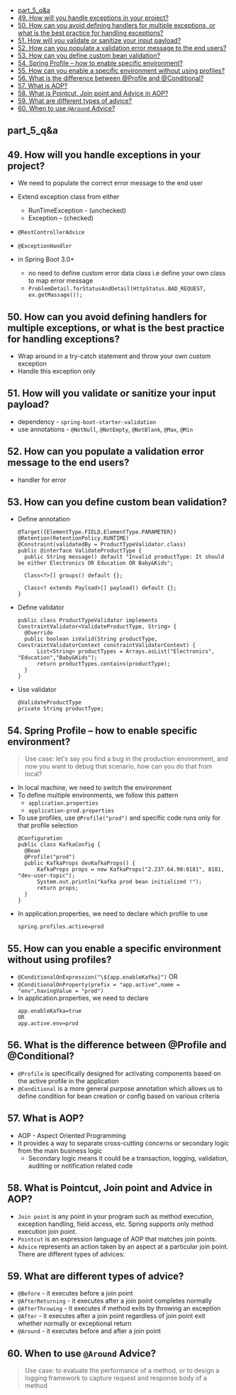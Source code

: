 <!-- TOC -->
  * [part_5_q&a](#part_5_qa)
  * [49. How will you handle exceptions in your project?](#49-how-will-you-handle-exceptions-in-your-project)
  * [50. How can you avoid defining handlers for multiple exceptions, or what is the best practice for handling exceptions?](#50-how-can-you-avoid-defining-handlers-for-multiple-exceptions-or-what-is-the-best-practice-for-handling-exceptions)
  * [51. How will you validate or sanitize your input payload?](#51-how-will-you-validate-or-sanitize-your-input-payload)
  * [52. How can you populate a validation error message to the end users?](#52-how-can-you-populate-a-validation-error-message-to-the-end-users)
  * [53. How can you define custom bean validation?](#53-how-can-you-define-custom-bean-validation)
  * [54. Spring Profile – how to enable specific environment?](#54-spring-profile--how-to-enable-specific-environment)
  * [55. How can you enable a specific environment without using profiles?](#55-how-can-you-enable-a-specific-environment-without-using-profiles)
  * [56. What is the difference between @Profile and @Conditional?](#56-what-is-the-difference-between-profile-and-conditional)
  * [57. What is AOP?](#57-what-is-aop)
  * [58. What is Pointcut, Join point and Advice in AOP?](#58-what-is-pointcut-join-point-and-advice-in-aop)
  * [59. What are different types of advice?](#59-what-are-different-types-of-advice)
  * [60. When to use `@Around` Advice?](#60-when-to-use-around-advice)
<!-- TOC -->

## part_5_q&a

## 49. How will you handle exceptions in your project?

- We need to populate the correct error message to the end user
- Extend exception class from either
  - RunTimeException - (unchecked)
  - Exception – (checked)
- `@RestControllerAdvice`
- `@ExceptionHandler`

- in Spring Boot 3.0+
  - no need to define custom error data class i.e define your own class to map error message
  - `ProblemDetail.forStatusAndDetail(HttpStatus.BAD_REQUEST, ex.getMassage());`

## 50. How can you avoid defining handlers for multiple exceptions, or what is the best practice for handling exceptions?

- Wrap around in a try-catch statement and throw your own custom exception
- Handle this exception only

## 51. How will you validate or sanitize your input payload?

- dependency - `spring-boot-starter-validation`
- use annotations - `@NotNull`, `@NotEmpty`, `@NotBlank`, `@Max`, `@Min`

## 52. How can you populate a validation error message to the end users?

- handler for error

## 53. How can you define custom bean validation?

- Define annotation
  ```
  @Target({ElementType.FIELD,ElementType.PARAMETER})
  @Retention(RetentionPolicy.RUNTIME)
  @Constraint(validatedBy = ProductTypeValidator.class)
  public @interface ValidateProductType {
    public String message() default "Invalid productType: It should be either Electronics OR Education OR Baby&Kids";

    Class<?>[] groups() default {};

    Class<? extends Payload>[] payload() default {};
  }
  ```
- Define validator
  ```
  public class ProductTypeValidator implements ConstraintValidator<ValidateProductType, String> {
    @Override
    public boolean isValid(String productType, ConstraintValidatorContext constraintValidatorContext) {
        List<String> productTypes = Arrays.asList("Electronics", "Education","Baby&Kids");
        return productTypes.contains(productType);
    }
  }
  ```
- Use validator
  ```
  @ValidateProductType
  private String productType;
  ```

## 54. Spring Profile – how to enable specific environment?

> Use case: let's say you find a bug in the production environment, and now you want to debug that scenario, how can you do that from local?

- In local machine, we need to switch the environment
- To define multiple environments, we follow this pattern
  - `application.properties`
  - `application-prod.properties`
- To use profiles, use `@Profile("prod")` and specific code runs only for that profile selection
  ```
  @Configuration
  public class KafkaConfig {
    @Bean
    @Profile("prod")
    public KafkaProps devKafkaProps() {
        KafkaProps props = new KafkaProps("2.237.64.90:8181", 8181, "dev-user-topic");
        System.out.println("kafka prod bean initialized !");
        return props;
    }
  }
  ```
- In application.properties, we need to declare which profile to use
  ```
  spring.profiles.active=prod
  ```

## 55. How can you enable a specific environment without using profiles?

- `@ConditionalOnExpression("\${app.enableKafka}")`
OR
- `@ConditionalOnProperty(prefix = "app.active",name = "env",havingValue = "prod")`
- In application.properties, we need to declare 
  ```
  app.enableKafka=true
  OR
  app.active.env=prod
  ```

## 56. What is the difference between @Profile and @Conditional?

- `@Profile` is specifically designed for activating components based on the active profile in the application
- `@Conditional` is a more general purpose annotation which allows us to define condition for bean creation or config based on various criteria

## 57. What is AOP?

- AOP - Aspect Oriented Programming
- It provides a way to separate cross-cutting concerns or secondary logic from the main business logic
  - Secondary logic means it could be a transaction, logging, validation, auditing or notification related code

## 58. What is Pointcut, Join point and Advice in AOP?

- `Join point` is any point in your program such as method execution, exception handling, field access, etc. Spring supports only method execution join point.
- `Pointcut` is an expression language of AOP that matches join points.
- `Advice` represents an action taken by an aspect at a particular join point. There are different types of advices:

## 59. What are different types of advice?

- `@Before` - it executes before a join point
- `@AfterReturning` - it executes after a join point completes normally
- `@AfterThrowing` - it executes if method exits by throwing an exception
- `@After` - it executes after a join point regardless of join point exit whether normally or exceptional return
- `@Around` - it executes before and after a join point

## 60. When to use `@Around` Advice?

> Use case: to evaluate the performance of a method, or to design a logging framework to capture request and response body of a method